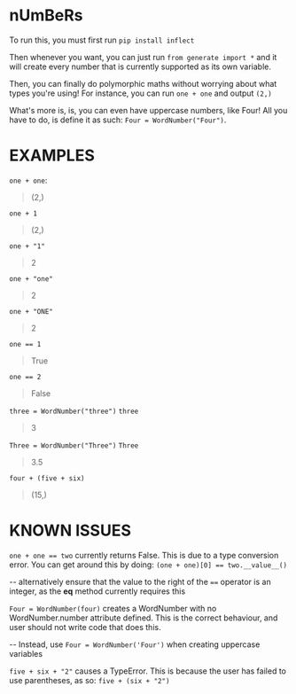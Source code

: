 # nUmBeRs

To run this, you must first run `pip install inflect`

Then whenever you want, you can just run `from generate import *` and it will create every number that is currently supported as its own variable.

Then, you can finally do polymorphic maths without worrying about what types you're using! For instance, you can run `one + one` and output `(2,)`

What's more is, is, you can even have uppercase numbers, like Four! All you have to do, is define it as such: `Four = WordNumber("Four")`.


# EXAMPLES

`one + one`:
> (2,)

`one + 1`
> (2,)

`one + "1"`
> 2

`one + "one"`
> 2

`one + "ONE"`
> 2

`one == 1`
> True

`one == 2`
> False

`three = WordNumber("three")`
`three`
> 3


`Three = WordNumber("Three")`
`Three`
> 3.5


`four + (five + six)`
> (15,)


# KNOWN ISSUES

`one + one == two` currently returns False. This is due to a type conversion error. You can get around this by doing: `(one + one)[0] == two.__value__()`

-- alternatively ensure that the value to the right of the `==` operator is an integer, as the __eq__ method currently requires this

`Four = WordNumber(four)` creates a WordNumber with no WordNumber.number attribute defined. This is the correct behaviour, and user should not write code that does this.

-- Instead, use `Four = WordNumber('Four')` when creating uppercase variables

`five + six + "2"` causes a TypeError. This is because the user has failed to use parentheses, as so: `five + (six + "2")`
